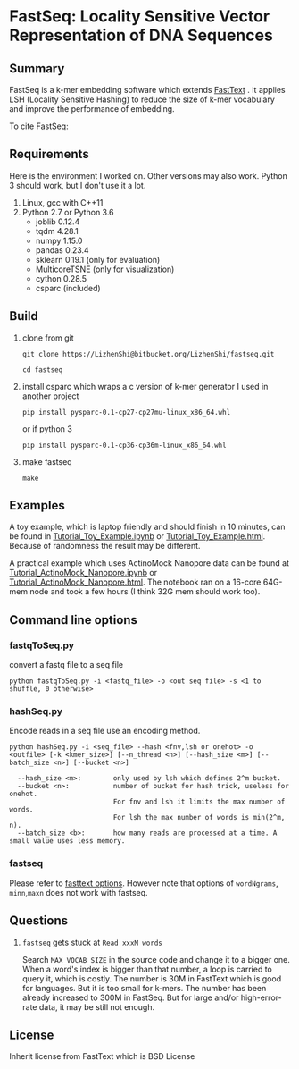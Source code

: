 # FastSeq: Locality Sensitive Vector Representation of DNA Sequences

## Summary

FastSeq is a k-mer embedding software which extends [FastText](https://fasttext.cc/) . It applies LSH (Locality Sensitive Hashing) to reduce the size of k-mer vocabulary and improve the performance of embedding.  

To cite FastSeq: 

## Requirements

Here is the environment I worked on.  Other versions may also work. Python 3 should work, but I don't use it a lot.

1. Linux, gcc with C++11
2. Python 2.7 or Python 3.6
   - joblib 0.12.4
   - tqdm 4.28.1
   - numpy 1.15.0
   - pandas 0.23.4
   - sklearn 0.19.1 (only for evaluation)
   - MulticoreTSNE (only for visualization)
   - cython 0.28.5
   - csparc (included)

## Build 

1. clone from git

   `git clone https://LizhenShi@bitbucket.org/LizhenShi/fastseq.git`

   `cd fastseq`

2. install csparc which wraps a c version of k-mer generator I used in another project

   `pip install pysparc-0.1-cp27-cp27mu-linux_x86_64.whl`

   or if python 3

   `pip install pysparc-0.1-cp36-cp36m-linux_x86_64.whl`

3. make fastseq

   `make`

## Examples

A toy example, which is laptop friendly and should finish in 10 minutes,  can be found in [Tutorial_Toy_Example.ipynb](http://xxxx) or [Tutorial_Toy_Example.html](http://xxxx). Because of randomness the result may be different.

A practical example which uses ActinoMock Nanopore data can be found at [Tutorial_ActinoMock_Nanopore.ipynb](http://xxxx) or [Tutorial_ActinoMock_Nanopore.html](http://xxxxx). The notebook ran on a 16-core 64G-mem node and took a few hours (I think 32G mem should work too).

## Command line options

### fastqToSeq.py

convert a fastq file to a seq file

    python fastqToSeq.py -i <fastq_file> -o <out seq file> -s <1 to shuffle, 0 otherwise>

###  hashSeq.py

Encode reads in a seq file use an encoding method.

    python hashSeq.py -i <seq_file> --hash <fnv,lsh or onehot> -o <outfile> [-k <kmer_size>] [--n_thread <n>] [--hash_size <m>] [--batch_size <n>] [--bucket <n>]
    
      --hash_size <m>:        only used by lsh which defines 2^m bucket.
      --bucket <n>:           number of bucket for hash trick, useless for onehot.
       				          For fnv and lsh it limits the max number of words.
       				          For lsh the max number of words is min(2^m, n).
      --batch_size <b>:       how many reads are processed at a time. A small value uses less memory.


### fastseq

Please refer to [fasttext options](https://fasttext.cc/docs/en/options.html).  However note that options of `wordNgrams`, `minn`,`maxn` does not work with fastseq.



## Questions

1. `fastseq` gets stuck at `Read xxxM words` 

   Search `MAX_VOCAB_SIZE` in the source code and change it to a bigger one.  When a word's index is bigger than that number, a loop is carried to query it, which is costly. The number is 30M in FastText which is good for languages. But it is too small for k-mers. The number has been already increased to 300M in FastSeq. But for large and/or high-error-rate data, it may be still not enough.



## License

Inherit license from FastText which is BSD License

